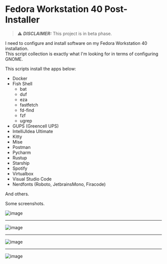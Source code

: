 # Fedora Workstation 40 Post-Installer

> ⚠️ **_DISCLAIMER:_**  This project is in beta phase.  

I need to configure and install software on my Fedora Workstation 40 installation.  
This script collection is exactly what I'm looking for in terms of configuring GNOME.

This scripts install the apps below:

- Docker
- Fish Shell
  - bat
  - duf
  - eza
  - fastfetch
  - fd-find
  - fzf
  - ugrep
- GUPS (Greencell UPS)
- IntelliJIdea Ultimate
- Kitty
- Mise
- Postman
- Pycharm
- Rustup
- Starship
- Spotify
- Virtualbox
- Visual Studio Code
- Nerdfonts (Roboto, JetbrainsMono, Firacode)

And others.

Some screenshots.

![image](https://github.com/user-attachments/assets/4ec280bd-3768-42fd-8e19-58d44a72ecfd)

---

![image](https://github.com/user-attachments/assets/086bdce0-d134-4206-9449-a566c187e9f2)

---

![image](https://github.com/user-attachments/assets/9125e02a-650e-45ff-9084-f6b79f6e93c7)

---

![image](https://github.com/user-attachments/assets/5ec8daa0-e1b2-4867-8616-7431bb64c8e1)
